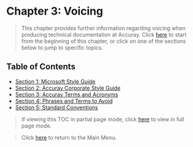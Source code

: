 # Chapter 3: Voicing

> This chapter provides further information regarding voicing when producing technical documentation at Accuray. Click [here](https://github.com/taddieken95/Accuray_Tech_Comm_Guide/blob/master/Chapter%203:%20Voicing/Section%201:%20Microsoft%20Manual%20of%20Style.md) to start from the beginning of this chapter, or click on one of the sections below to jump to specific topics.

## Table of Contents

* [Section 1: Microsoft Style Guide](https://github.com/taddieken95/Accuray_Tech_Comm_Guide/blob/master/Chapter%203:%20Voicing/Section%201:%20Microsoft%20Manual%20of%20Style.md)
* [Section 2: Accuray Corporate Style Guide](https://github.com/taddieken95/Accuray_Tech_Comm_Guide/blob/master/Chapter%203:%20Voicing/Section%202:%20Accuray%20Corporate%20Style%20Guide.md)
* [Section 3: Accuray Terms and Acronyms](https://github.com/taddieken95/Accuray_Tech_Comm_Guide/blob/master/Chapter%203:%20Voicing/Section%203:%20Accuray%20Terms.md)
* [Section 4: Phrases and Terms to Avoid](https://github.com/taddieken95/Accuray_Tech_Comm_Guide/blob/master/Chapter%203:%20Voicing/Section%204:%20Phrases%20and%20Terms%20to%20Avoid.md)
* [Section 5: Standard Conventions](https://github.com/taddieken95/Accuray_Tech_Comm_Guide/blob/master/Chapter%203:%20Voicing/Section%205:%20Standard%20Conventions.md)

> If viewing this TOC in partial page mode, click [here](https://github.com/taddieken95/Accuray_Tech_Comm_Guide/blob/master/Chapter%203:%20Voicing/READme.md) to view in full page mode.

> Click [here](https://github.com/taddieken95/Accuray_Tech_Comm_Guide/blob/master/README.md) to return to the Main Menu.
